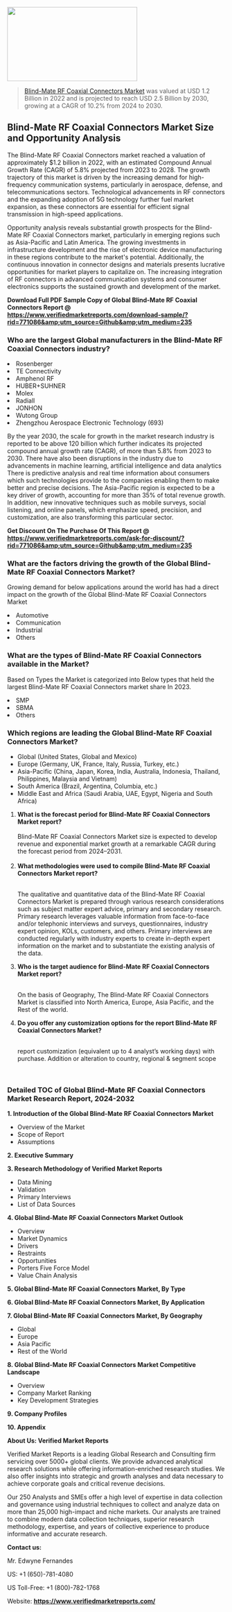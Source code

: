 <img src="https://ffe5etoiles.com/wp-content/uploads/2024/12/MST1-300x171.png" alt="" width="300" height="171" class="alignnone size-medium wp-image-20088" /><blockquote><p><p><a href="https://www.verifiedmarketreports.com/download-sample/?rid=771086&utm_source=Github&utm_medium=235" target="_blank">Blind-Mate RF Coaxial Connectors Market</a> was valued at USD 1.2 Billion in 2022 and is projected to reach USD 2.5 Billion by 2030, growing at a CAGR of 10.2% from 2024 to 2030.</p></blockquote><p><h2>Blind-Mate RF Coaxial Connectors Market Size and Opportunity Analysis</h2><p>The Blind-Mate RF Coaxial Connectors market reached a valuation of approximately $1.2 billion in 2022, with an estimated Compound Annual Growth Rate (CAGR) of 5.8% projected from 2023 to 2028. The growth trajectory of this market is driven by the increasing demand for high-frequency communication systems, particularly in aerospace, defense, and telecommunications sectors. Technological advancements in RF connectors and the expanding adoption of 5G technology further fuel market expansion, as these connectors are essential for efficient signal transmission in high-speed applications.</p><p>Opportunity analysis reveals substantial growth prospects for the Blind-Mate RF Coaxial Connectors market, particularly in emerging regions such as Asia-Pacific and Latin America. The growing investments in infrastructure development and the rise of electronic device manufacturing in these regions contribute to the market's potential. Additionally, the continuous innovation in connector designs and materials presents lucrative opportunities for market players to capitalize on. The increasing integration of RF connectors in advanced communication systems and consumer electronics supports the sustained growth and development of the market.</p></p><p class=""><strong>Download Full PDF Sample Copy of Global Blind-Mate RF Coaxial Connectors Report @ <a href="https://www.verifiedmarketreports.com/download-sample/?rid=771086&amp;utm_source=Github&amp;utm_medium=235" target="_blank">https://www.verifiedmarketreports.com/download-sample/?rid=771086&amp;utm_source=Github&amp;utm_medium=235</a></strong></p><h3 id="" class="">Who are the largest Global manufacturers in the Blind-Mate RF Coaxial Connectors industry?</h3><p><li>Rosenberger</li><li> TE Connectivity</li><li> Amphenol RF</li><li> HUBER+SUHNER</li><li> Molex</li><li> Radiall</li><li> JONHON</li><li> Wutong Group</li><li> Zhengzhou Aerospace Electronic Technology (693)</li></p><div class=""><div class="" dir="" data-message-author-role="" data-message-id="" data-message-model-slug=""><div class=""><div class=""><div class=""><div class="" dir="" data-message-author-role="" data-message-id="" data-message-model-slug=""><div class=""><div class=""><p>By the year 2030, the scale for growth in the market research industry is reported to be above 120 billion which further indicates its projected compound annual growth rate (CAGR), of more than 5.8% from 2023 to 2030. There have also been disruptions in the industry due to advancements in machine learning, artificial intelligence and data analytics There is predictive analysis and real time information about consumers which such technologies provide to the companies enabling them to make better and precise decisions. The Asia-Pacific region is expected to be a key driver of growth, accounting for more than 35% of total revenue growth. In addition, new innovative techniques such as mobile surveys, social listening, and online panels, which emphasize speed, precision, and customization, are also transforming this particular sector.</p><p><strong>Get Discount On The Purchase Of This Report @&nbsp; <a href="https://www.verifiedmarketreports.com/ask-for-discount/?rid=771086&amp;utm_source=Github&amp;utm_medium=235" target="_blank">https://www.verifiedmarketreports.com/ask-for-discount/?rid=771086&amp;utm_source=Github&amp;utm_medium=235</a></strong></p></div></div></div></div></div></div></div></div><h3 id="" class="">What are the factors driving the growth of the Global Blind-Mate RF Coaxial Connectors Market?</h3><p id="" class="">Growing demand for below applications around the world has had a direct impact on the growth of the Global Blind-Mate RF Coaxial Connectors Market</p><p id="" class=""><li>Automotive</li><li> Communication</li><li> Industrial</li><li> Others</li></p><h3 id="" class="">What are the types of Blind-Mate RF Coaxial Connectors available in the Market?</h3><p id="" class="">Based on Types the Market is categorized into Below types that held the largest Blind-Mate RF Coaxial Connectors market share In 2023.</p><p id="" class=""><li>SMP</li><li> SBMA</li><li> Others</li></p><h3 id="" class="">Which regions are leading the Global Blind-Mate RF Coaxial Connectors Market?</h3><ul><li>Global (United States, Global and Mexico)</li><li>Europe (Germany, UK, France, Italy, Russia, Turkey, etc.)</li><li>Asia-Pacific (China, Japan, Korea, India, Australia, Indonesia, Thailand, Philippines, Malaysia and Vietnam)</li><li>South America (Brazil, Argentina, Columbia, etc.)</li><li>Middle East and Africa (Saudi Arabia, UAE, Egypt, Nigeria and South Africa)</li></ul><p><ol><li><strong>What is the forecast period for Blind-Mate RF Coaxial Connectors Market report?<br /></strong><br /><span data-sheets-root="1" data-sheets-value="{&quot;1&quot;:2,&quot;2&quot;:&quot;XXXX size is expected to develop revenue and exponential market growth at a remarkable CAGR during the forecast period from 2024&ndash;2030.&quot;}" data-sheets-userformat="{&quot;2&quot;:12674,&quot;4&quot;:{&quot;1&quot;:2,&quot;2&quot;:16776960},&quot;10&quot;:2,&quot;11&quot;:0,&quot;15&quot;:&quot;Arial&quot;,&quot;16&quot;:12}">Blind-Mate RF Coaxial Connectors Market size is expected to develop revenue and exponential market growth at a remarkable CAGR during the forecast period from 2024&ndash;2031.</span><br /><br /></li><li><strong>What methodologies were used to compile Blind-Mate RF Coaxial Connectors Market report?<br /><br /></strong><p>The qualitative and quantitative data of the&nbsp;Blind-Mate RF Coaxial Connectors Market is prepared through various research considerations such as subject matter expert advice, primary and secondary research. Primary research leverages valuable information from face-to-face and/or telephonic interviews and surveys, questionnaires, industry expert opinion, KOLs, customers, and others. Primary interviews are conducted regularly with industry experts to create in-depth expert information on the market and to substantiate the existing analysis of the data.&nbsp;</p></li><li><strong>Who is the target audience for Blind-Mate RF Coaxial Connectors Market report?<br /><br /></strong><p>On the basis of Geography, The&nbsp;Blind-Mate RF Coaxial Connectors Market is classified into North America, Europe, Asia Pacific, and the Rest of the world.</p></li><li><strong>Do you offer any customization options for the report Blind-Mate RF Coaxial Connectors Market?<br /><br /></strong><p>report customization (equivalent up to 4 analyst&rsquo;s working days) with purchase. Addition or alteration to country, regional &amp; segment scope</p><p>&nbsp;</p></li></ol></p><h3 id="" class="">Detailed TOC of Global Blind-Mate RF Coaxial Connectors Market Research Report, 2024-2032</h3><p id="" class=""><strong>1. Introduction of the Global Blind-Mate RF Coaxial Connectors Market</strong></p><ul><li>Overview of the Market</li><li>Scope of Report</li><li>Assumptions</li></ul><p id="" class=""><strong>2. Executive Summary</strong></p><p id="" class=""><strong>3. Research Methodology of&nbsp;Verified Market Reports</strong></p><ul><li>Data Mining</li><li>Validation</li><li>Primary Interviews</li><li>List of Data Sources</li></ul><p id="" class=""><strong>4. Global Blind-Mate RF Coaxial Connectors Market Outlook</strong></p><ul><li>Overview</li><li>Market Dynamics</li><li>Drivers</li><li>Restraints</li><li>Opportunities</li><li>Porters Five Force Model</li><li>Value Chain Analysis</li></ul><p id="" class=""><strong>5. Global Blind-Mate RF Coaxial Connectors Market, By&nbsp;Type</strong></p><p id="" class=""><strong>6. Global Blind-Mate RF Coaxial Connectors Market, By Application</strong></p><p id="" class=""><strong>7. Global Blind-Mate RF Coaxial Connectors Market, By Geography</strong></p><ul><li>Global</li><li>Europe</li><li>Asia Pacific</li><li>Rest of the World</li></ul><p id="" class=""><strong>8. Global Blind-Mate RF Coaxial Connectors Market Competitive Landscape</strong></p><ul><li>Overview</li><li>Company Market Ranking</li><li>Key Development Strategies</li></ul><p id="" class=""><strong>9. Company Profiles</strong></p><p id="" class=""><strong>10. Appendix</strong></p><p id="" class=""><strong>About Us: Verified Market Reports</strong></p><p id="" class="">Verified Market Reports is a leading Global Research and Consulting firm servicing over 5000+ global clients. We provide advanced analytical research solutions while offering information-enriched research studies. We also offer insights into strategic and growth analyses and data necessary to achieve corporate goals and critical revenue decisions.</p><p id="" class="">Our 250 Analysts and SMEs offer a high level of expertise in data collection and governance using industrial techniques to collect and analyze data on more than 25,000 high-impact and niche markets. Our analysts are trained to combine modern data collection techniques, superior research methodology, expertise, and years of collective experience to produce informative and accurate research.</p><p id="" class=""><strong>Contact us:</strong></p><p id="" class="">Mr. Edwyne Fernandes</p><p id="" class="">US: +1 (650)-781-4080</p><p id="" class="">US Toll-Free: +1 (800)-782-1768</p><p id="" class="">Website: <a target="" data-test-app-aware-link=""><strong>https://www.verifiedmarketreports.com/</strong></a></p>
